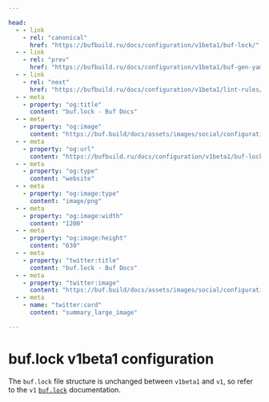 ```yaml
---

head:
  - - link
    - rel: "canonical"
      href: "https://bufbuild.ru/docs/configuration/v1beta1/buf-lock/"
  - - link
    - rel: "prev"
      href: "https://bufbuild.ru/docs/configuration/v1beta1/buf-gen-yaml/"
  - - link
    - rel: "next"
      href: "https://bufbuild.ru/docs/configuration/v1beta1/lint-rules/"
  - - meta
    - property: "og:title"
      content: "buf.lock - Buf Docs"
  - - meta
    - property: "og:image"
      content: "https://buf.build/docs/assets/images/social/configuration/v1beta1/buf-lock.png"
  - - meta
    - property: "og:url"
      content: "https://bufbuild.ru/docs/configuration/v1beta1/buf-lock/"
  - - meta
    - property: "og:type"
      content: "website"
  - - meta
    - property: "og:image:type"
      content: "image/png"
  - - meta
    - property: "og:image:width"
      content: "1200"
  - - meta
    - property: "og:image:height"
      content: "630"
  - - meta
    - property: "twitter:title"
      content: "buf.lock - Buf Docs"
  - - meta
    - property: "twitter:image"
      content: "https://buf.build/docs/assets/images/social/configuration/v1beta1/buf-lock.png"
  - - meta
    - name: "twitter:card"
      content: "summary_large_image"

---
```


# buf.lock v1beta1 configuration

The `buf.lock` file structure is unchanged between `v1beta1` and `v1`, so refer to the `v1` [`buf.lock`](../../v1/buf-lock/) documentation.
